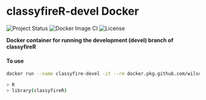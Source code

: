 # classyfireR-devel Docker

![Project Status](https://img.shields.io/badge/repo%20status-active-brightgreen.svg) ![Docker Image CI](https://github.com/wilsontom/classyfire-devel/workflows/Docker%20Image%20CI/badge.svg?branch=master) ![License](https://img.shields.io/badge/license-GNU%20GPL%20v3.0-blue.svg "GNU GPL v3.0") 

**Docker container for running the development (devel) branch of classyfireR**

#### To use

```sh
docker run --name classyfire-devel -it --rm docker.pkg.github.com/wilsontom/classyfire-devel 

> R
> library(classyfireR)
```
